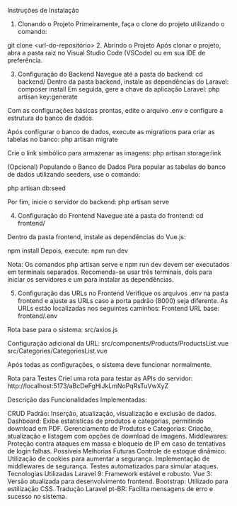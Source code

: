 Instruções de Instalação
1. Clonando o Projeto
Primeiramente, faça o clone do projeto utilizando o comando:


git clone <url-do-repositório>
2. Abrindo o Projeto
Após clonar o projeto, abra a pasta raiz no Visual Studio Code (VSCode) ou em sua IDE de preferência.

3. Configuração do Backend
Navegue até a pasta do backend:
cd backend/
Dentro da pasta backend, instale as dependências do Laravel:
composer install
Em seguida, gere a chave da aplicação Laravel:
php artisan key:generate

Com as configurações básicas prontas, edite o arquivo .env e configure a estrutura do banco de dados.

Após configurar o banco de dados, execute as migrations para criar as tabelas no banco:
php artisan migrate

Crie o link simbólico para armazenar as imagens:
php artisan storage:link

(Opcional) Populando o Banco de Dados
Para popular as tabelas do banco de dados utilizando seeders, use o comando:

php artisan db:seed

Por fim, inicie o servidor do backend:
php artisan serve

4. Configuração do Frontend
Navegue até a pasta do frontend:
cd frontend/

Dentro da pasta frontend, instale as dependências do Vue.js:

npm install
Depois, execute:
npm run dev

Nota: Os comandos php artisan serve e npm run dev devem ser executados em terminais separados. Recomenda-se usar três terminais, dois para iniciar os servidores e um para instalar as dependências.

5. Configuração das URLs no Frontend
Verifique os arquivos .env na pasta frontend e ajuste as URLs caso a porta padrão (8000) seja diferente. As URLs estão localizadas nos seguintes caminhos:
Frontend URL base: frontend/.env

Rota base para o sistema: src/axios.js

Configuração adicional da URL:
src/components/Products/ProductsList.vue
src/Categories/CategoriesList.vue

Após todas as configurações, o sistema deve funcionar normalmente.

Rota para Testes
Criei uma rota para testar as APIs do servidor:
http://localhost:5173/aBcDeFgHiJkLmNoPqRsTuVwXyZ

Descrição das Funcionalidades Implementadas:

CRUD Padrão: Inserção, atualização, visualização e exclusão de dados.
Dashboard: Exibe estatísticas de produtos e categorias, permitindo download em PDF.
Gerenciamento de Produtos e Categorias: Criação, atualização e listagem com opções de download de imagens.
Middlewares: Proteção contra ataques em massa e bloqueio de IP em caso de tentativas de login falhas.
Possíveis Melhorias Futuras
Controle de estoque dinâmico.
Utilização de cookies para aumentar a segurança.
Implementação de middlewares de segurança.
Testes automatizados para simular ataques.
Tecnologias Utilizadas
Laravel 9: Framework estável e robusto.
Vue 3: Versão atualizada para desenvolvimento frontend.
Bootstrap: Utilizado para estilização CSS.
Tradução Laravel pt-BR: Facilita mensagens de erro e sucesso no sistema.
